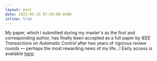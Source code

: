 ```yaml
---
layout: post
date: 2022-05-15 07:59:00-0400
inline: true
---
```


My paper, which I submitted during my master's as the first and corresponding author, has finally been accepted as a full paper by *IEEE Transactions on Automatic Control* after two years of rigorous review rounds — perhaps the most rewarding news of my life...! Early access is available [here](https://ieeexplore.ieee.org/document/10945441).
